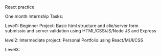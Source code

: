 React practice

One month Internship Tasks:

Level1: Beginner
Project: Basic html structure and clie/server form submissio and server validation using HTML/CSS/JS/Node JS and Express

level2: Intermediate
project: Personal Portfolio using React/MUI/CSS

Level3: 
